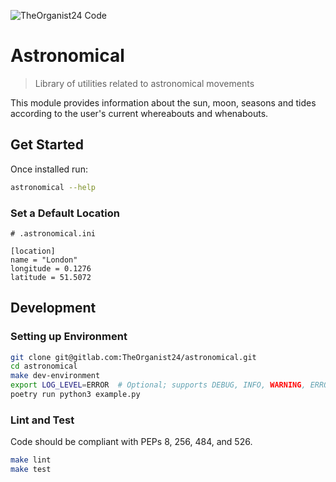 ![TheOrganist24 Code](https://hosted.courtman.me.uk/img/logos/theorganist24_banner_code.png "TheOrganist24 Code")

# Astronomical
> Library of utilities related to astronomical movements

This module provides information about the sun, moon, seasons and tides according to the user's current whereabouts and whenabouts.


## Get Started
Once installed run:
```bash
astronomical --help
```

### Set a Default Location
```
# .astronomical.ini

[location]
name = "London"
longitude = 0.1276
latitude = 51.5072
```

## Development
### Setting up Environment
```bash
git clone git@gitlab.com:TheOrganist24/astronomical.git
cd astronomical
make dev-environment
export LOG_LEVEL=ERROR  # Optional; supports DEBUG, INFO, WARNING, ERROR, CRITICAL
poetry run python3 example.py
```

### Lint and Test
Code should be compliant with PEPs 8, 256, 484, and 526.
```bash
make lint
make test
```
